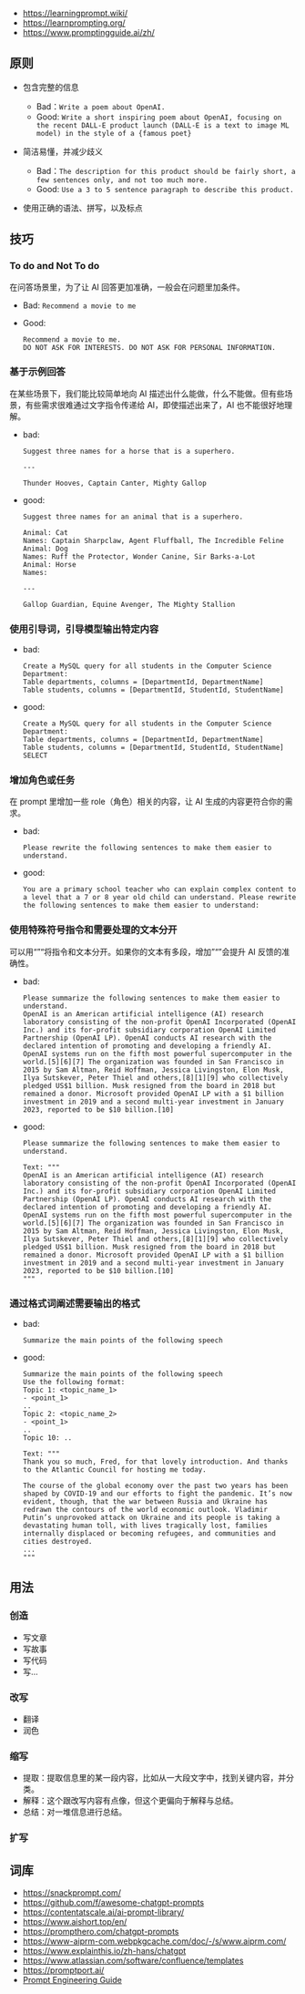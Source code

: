 - https://learningprompt.wiki/
- https://learnprompting.org/
- https://www.promptingguide.ai/zh/

## 原则

- 包含完整的信息

  - Bad：`Write a poem about OpenAI.`
  - Good: `Write a short inspiring poem about OpenAI, focusing on the recent DALL-E product launch (DALL-E is a text to image ML model) in the style of a {famous poet}`

- 简洁易懂，并减少歧义

  - Bad：`The description for this product should be fairly short, a few sentences only, and not too much more.`
  - Good: `Use a 3 to 5 sentence paragraph to describe this product.`

- 使用正确的语法、拼写，以及标点

## 技巧

### To do and Not To do

在问答场景里，为了让 AI 回答更加准确，一般会在问题里加条件。

- Bad: `Recommend a movie to me`
- Good: 

  ```
  Recommend a movie to me.
  DO NOT ASK FOR INTERESTS. DO NOT ASK FOR PERSONAL INFORMATION.
  ```

### 基于示例回答

在某些场景下，我们能比较简单地向 AI 描述出什么能做，什么不能做。但有些场景，有些需求很难通过文字指令传递给 AI，即使描述出来了，AI 也不能很好地理解。

- bad:

  ```
  Suggest three names for a horse that is a superhero.

  ---

  Thunder Hooves, Captain Canter, Mighty Gallop
  ```

- good:

  ```
  Suggest three names for an animal that is a superhero.

  Animal: Cat
  Names: Captain Sharpclaw, Agent Fluffball, The Incredible Feline
  Animal: Dog
  Names: Ruff the Protector, Wonder Canine, Sir Barks-a-Lot
  Animal: Horse
  Names:

  ---

  Gallop Guardian, Equine Avenger, The Mighty Stallion
  ```

### 使用引导词，引导模型输出特定内容

- bad:

  ```
  Create a MySQL query for all students in the Computer Science Department:
  Table departments, columns = [DepartmentId, DepartmentName]
  Table students, columns = [DepartmentId, StudentId, StudentName]
  ```

- good:

  ```
  Create a MySQL query for all students in the Computer Science Department:
  Table departments, columns = [DepartmentId, DepartmentName]
  Table students, columns = [DepartmentId, StudentId, StudentName]
  SELECT
  ```

### 增加角色或任务

在 prompt 里增加一些 role（角色）相关的内容，让 AI 生成的内容更符合你的需求。

- bad:

  ```
  Please rewrite the following sentences to make them easier to understand.
  ```

- good:

  ```
  You are a primary school teacher who can explain complex content to a level that a 7 or 8 year old child can understand. Please rewrite the following sentences to make them easier to understand:
  ```

### 使用特殊符号指令和需要处理的文本分开

可以用“”“将指令和文本分开。如果你的文本有多段，增加”“”会提升 AI 反馈的准确性。

- bad:

  ```bad
  Please summarize the following sentences to make them easier to understand.
  OpenAI is an American artificial intelligence (AI) research laboratory consisting of the non-profit OpenAI Incorporated (OpenAI Inc.) and its for-profit subsidiary corporation OpenAI Limited Partnership (OpenAI LP). OpenAI conducts AI research with the declared intention of promoting and developing a friendly AI. OpenAI systems run on the fifth most powerful supercomputer in the world.[5][6][7] The organization was founded in San Francisco in 2015 by Sam Altman, Reid Hoffman, Jessica Livingston, Elon Musk, Ilya Sutskever, Peter Thiel and others,[8][1][9] who collectively pledged US$1 billion. Musk resigned from the board in 2018 but remained a donor. Microsoft provided OpenAI LP with a $1 billion investment in 2019 and a second multi-year investment in January 2023, reported to be $10 billion.[10]
  ```

- good:

  ```
  Please summarize the following sentences to make them easier to understand.

  Text: """
  OpenAI is an American artificial intelligence (AI) research laboratory consisting of the non-profit OpenAI Incorporated (OpenAI Inc.) and its for-profit subsidiary corporation OpenAI Limited Partnership (OpenAI LP). OpenAI conducts AI research with the declared intention of promoting and developing a friendly AI. OpenAI systems run on the fifth most powerful supercomputer in the world.[5][6][7] The organization was founded in San Francisco in 2015 by Sam Altman, Reid Hoffman, Jessica Livingston, Elon Musk, Ilya Sutskever, Peter Thiel and others,[8][1][9] who collectively pledged US$1 billion. Musk resigned from the board in 2018 but remained a donor. Microsoft provided OpenAI LP with a $1 billion investment in 2019 and a second multi-year investment in January 2023, reported to be $10 billion.[10]
  """
  ```

### 通过格式词阐述需要输出的格式

- bad:

  ```
  Summarize the main points of the following speech
  ```

- good:

  ```
  Summarize the main points of the following speech
  Use the following format:
  Topic 1: <topic_name_1>
  - <point_1>
  ..
  Topic 2: <topic_name_2>
  - <point_1>
  ..
  Topic 10: ..

  Text: """
  Thank you so much, Fred, for that lovely introduction. And thanks to the Atlantic Council for hosting me today.

  The course of the global economy over the past two years has been shaped by COVID-19 and our efforts to fight the pandemic. It’s now evident, though, that the war between Russia and Ukraine has redrawn the contours of the world economic outlook. Vladimir Putin’s unprovoked attack on Ukraine and its people is taking a devastating human toll, with lives tragically lost, families internally displaced or becoming refugees, and communities and cities destroyed.
  ...
  """
  ```

## 用法

### 创造

- 写文章
- 写故事
- 写代码
- 写...

### 改写

- 翻译
- 润色

### 缩写

- 提取：提取信息里的某一段内容，比如从一大段文字中，找到关键内容，并分类。
- 解释：这个跟改写内容有点像，但这个更偏向于解释与总结。
- 总结：对一堆信息进行总结。

### 扩写

## 词库

- https://snackprompt.com/
- https://github.com/f/awesome-chatgpt-prompts
- https://contentatscale.ai/ai-prompt-library/
- https://www.aishort.top/en/
- https://prompthero.com/chatgpt-prompts
- https://www-aiprm-com.webpkgcache.com/doc/-/s/www.aiprm.com/
- https://www.explainthis.io/zh-hans/chatgpt
- https://www.atlassian.com/software/confluence/templates
- https://promptport.ai/
- [Prompt Engineering Guide](https://www.promptingguide.ai/zh)
